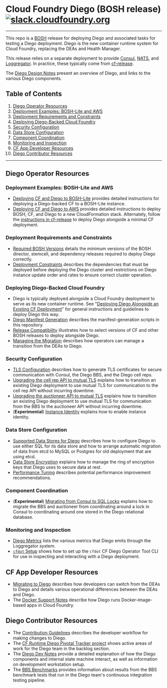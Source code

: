 # Cloud Foundry Diego (BOSH release) [![slack.cloudfoundry.org](https://slack.cloudfoundry.org/badge.svg)](https://slack.cloudfoundry.org)

----
This repo is a [BOSH](https://github.com/cloudfoundry/bosh) release for
deploying Diego and associated tasks for testing a Diego deployment.
Diego is the new container runtime system for Cloud Foundry, replacing the DEAs and Health Manager.

This release relies on a separate deployment to provide
[Consul](https://github.com/hashicorp/consul),
[NATS](https://github.com/apcera/gnatsd), and
[Loggregator](https://github.com/cloudfoundry/loggregator). In practice, these typically
come from [cf-release](https://github.com/cloudfoundry/cf-release).

The [Diego Design Notes](https://github.com/cloudfoundry/diego-design-notes) present an overview of Diego, and links to the various Diego components.

## Table of Contents

1. [Diego Operator Resources](#diego-operator-resources)
  1. [Deployment Examples: BOSH-Lite and AWS](#deployment-examples)
  1. [Deployment Requirements and Constraints](#deployment-requirements-constraints)
  1. [Deploying Diego-Backed Cloud Foundry](#deploying-diego-backed-cloud-foundry)
  1. [Security Configuration](#security-configuration)
  1. [Data Store Configuration](#data-store-configuration)
  1. [Component Coordination](#component-coordination)
  1. [Monitoring and Inspection](#monitoring-inspection)
1. [CF App Developer Resources](#cf-app-developer-resources)
1. [Diego Contributor Resources](#diego-contributor-resources)

---

## <a name="diego-operator-resources"></a>Diego Operator Resources

### <a name="deployment-examples"></a>Deployment Examples: BOSH-Lite and AWS

- [Deploying CF and Diego to BOSH-Lite](examples/bosh-lite) provides detailed instructions for deploying a Diego-backed CF to a BOSH-Lite instance.
- [Deploying CF and Diego to AWS](examples/aws) provides detailed instructions to deploy BOSH, CF, and Diego to a new CloudFormation stack. Alternately, follow the [instructions in cf-release](https://github.com/cloudfoundry/cf-release/tree/master/example_manifests) to deploy Diego alongside a minimal CF deployment.


### <a name="deployment-requirements-constraints"></a>Deployment Requirements and Constraints

- [Required BOSH Versions](docs/required-bosh-versions.md) details the minimum versions of the BOSH director, stemcell, and dependency releases required to deploy Diego correctly.
- [Deployment Constraints](docs/deployment-constraints.md) describes the dependencies that must be deployed before deploying the Diego cluster and restrictions on Diego instance update order and rates to ensure correct cluster operation.


### <a name="deploying-diego-backed-cloud-foundry"></a>Deploying Diego-Backed Cloud Foundry

- Diego is typically deployed alongside a Cloud Foundry deployment to serve as its new container runtime. See "[Deploying Diego Alongside an Existing CF Deployment](docs/deploy-alongside-existing-cf.md)" for general instructions and guidelines to deploy Diego this way.
- [Diego Manifest Generation](docs/manifest-generation.md) describes the manifest-generation scripts in this repository.
- [Release Compatibility](docs/release-compatibility.md) illustrates how to select versions of CF and other BOSH releases to deploy alongside Diego.
- [Managing the Migration](https://github.com/cloudfoundry/diego-design-notes/blob/master/migrating-to-diego.md#managing-the-migration) describes how operators can manage a transition from the DEAs to Diego.


### <a name="security-configuration"></a>Security Configuration

- [TLS Configuration](docs/tls-configuration.md) describes how to generate TLS certificates for secure communication with Consul, the Diego BBS, and the Diego cell reps.
- [Upgrading the cell rep API to mutual TLS](docs/upgrading-secure-cell-rep-api.md) explains how to transition an existing Diego deployment to use mutual TLS for communication to the cell rep API without incurring downtime.
- [Upgrading the auctioneer API to mutual TLS](docs/upgrading-secure-auctioneer-api.md) explains how to transition an existing Diego deployment to use mutual TLS for communication from the BBS to the auctioneer API without incurring downtime.
- (**Experimental**) [Instance Identity](docs/instance-identity.md) explains how to enable instance identity.


### <a name="data-store-configuration"></a>Data Store Configuration

- [Supported Data Stores for Diego](docs/data-stores.md) describes how to configure Diego to use either SQL for its data store and how to arrange automatic migration of data from etcd to MySQL or Postgres for old deployment that are using etcd.
- [Data Store Encryption](docs/data-store-encryption.md) explains how to manage the ring of encryption keys that Diego uses to secure data at rest.
- [Performance Tuning](docs/performance-tuning.md) describes potential performance improvement recommendations.


### <a name="component-coordination"></a>Component Coordination

- (**Experimental**) [Migrating from Consul to SQL Locks](docs/migrating-from-consul-to-sql-locks.md) explains how to migrate the BBS and auctioneer from coordinating around a lock in Consul to coordinating around one stored in the Diego relational database.


### <a name="monitoring-inspection"></a>Monitoring and Inspection

- [Diego Metrics](docs/metrics.md) lists the various metrics that Diego emits through the Loggregator system.
- [`cfdot` Setup](docs/cfdot-setup.md) shows how to set up the `cfdot` CF Diego Operator Tool CLI for use in inspecting and interacting with a Diego deployment.


## <a name="cf-app-developer-resources"></a>CF App Developer Resources

- [Migrating to Diego](https://github.com/cloudfoundry/diego-design-notes/blob/master/migrating-to-diego.md) describes how developers can switch from the DEAs to Diego and details various operational differences between the DEAs and Diego.
- The [Docker Support Notes](https://github.com/cloudfoundry/diego-design-notes/blob/master/docker-support.md) describe how Diego runs Docker-image-based apps in Cloud Foundry.


## <a name="diego-contributor-resources"></a>Diego Contributor Resources

- The [Contribution Guidelines](CONTRIBUTING.md) describes the developer workflow for making changes to Diego.
- The [CF Runtime Diego Pivotal Tracker project](https://www.pivotaltracker.com/n/projects/1003146) shows active areas of work for the Diego team in the backlog section.
- The [Diego Dev Notes](https://github.com/cloudfoundry/diego-dev-notes) provide a detailed explanation of how the Diego components and internal state machine interact, as well as information on development workstation setup.
- The [BBS Benchmarks](docs/bbs-benchmarks.md) provides information about results from the BBS benchmark tests that run in the Diego team's continuous integration testing pipeline.

